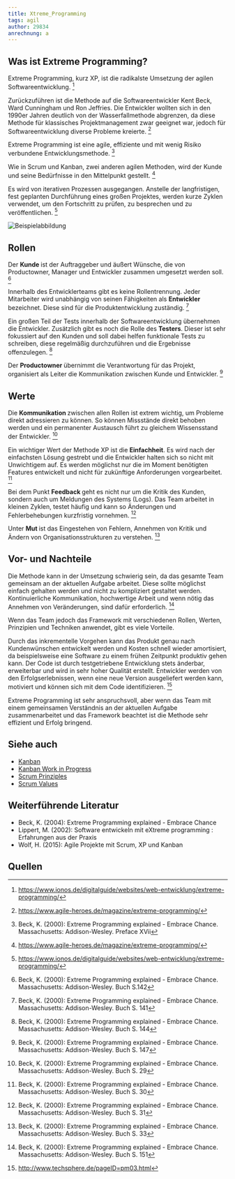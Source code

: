 ```yaml
---
title: Xtreme_Programming
tags: agil 
author: 29834
anrechnung: a
---
```



## Was ist Extreme Programming?

Extreme Programming, kurz XP, ist die radikalste Umsetzung der agilen Softwareentwicklung. [^1]

Zurückzuführen ist die Methode auf die Softwareentwickler Kent Beck, Ward Cunningham und Ron Jeffries. 
Die Entwickler wollten sich in den 1990er Jahren deutlich von der Wasserfallmethode abgrenzen, da diese Methode für klassisches Projektmanagement zwar geeignet war, jedoch für Softwareentwicklung diverse Probleme kreierte. [^2]

Extreme Programming ist eine agile, effiziente und mit wenig Risiko verbundene Entwicklungsmethode. [^3]

Wie in Scrum und Kanban, zwei anderen agilen Methoden, wird der Kunde und seine Bedürfnisse in den Mittelpunkt gestellt. [^4]

Es wird von iterativen Prozessen ausgegangen. Anstelle der langfristigen, fest geplanten Durchführung eines großen Projektes, werden kurze Zyklen verwendet, um den Fortschritt zu prüfen, zu besprechen und zu veröffentlichen. [^5]

![Beispielabbildung](https://vitolavecchia.altervista.org/wp-content/uploads/2020/05/Extreme-Programming-XP-come-metodologia-di-sviluppo-agile.jpg)


## Rollen

Der <b> Kunde </b> ist der Auftraggeber und äußert Wünsche, die von Productowner, Manager und Entwickler zusammen umgesetzt werden soll. [^6]

Innerhalb des Entwicklerteams gibt es keine Rollentrennung. Jeder Mitarbeiter wird unabhängig von seinen Fähigkeiten als <b> Entwickler </b> bezeichnet.
Diese sind für die Produktentwicklung zuständig. [^7]

Ein großen Teil der Tests innerhalb der Softwareentwicklung übernehmen die Entwickler. Zusätzlich gibt es noch die Rolle des <b> Testers</b>. 
Dieser ist sehr fokussiert auf den Kunden und soll dabei helfen funktionale Tests zu schreiben, diese regelmäßig durchzuführen und die Ergebnisse offenzulegen. [^8]

Der <b> Productowner </b> übernimmt die Verantwortung für das Projekt, organisiert als Leiter die Kommunikation zwischen Kunde und Entwickler. [^9]


## Werte
 
Die <b> Kommunikation </b> zwischen allen Rollen ist extrem wichtig, um Probleme direkt adressieren zu können. 
So können Missstände direkt behoben werden und ein permanenter Austausch führt zu gleichem Wissensstand der Entwickler. [^10]

Ein wichtiger Wert der Methode XP ist die <b> Einfachheit</b>. Es wird nach der einfachsten Lösung gestrebt und die Entwickler halten sich so nicht mit Unwichtigem auf. 
Es werden möglichst nur die im Moment benötigten Features entwickelt und nicht für zukünftige Anforderungen vorgearbeitet. [^11]

Bei dem Punkt <b> Feedback </b> geht es nicht nur um die Kritik des Kunden, sondern auch um Meldungen des Systems (Logs). Das Team arbeitet in kleinen Zyklen, testet häufig und kann so Änderungen und Fehlerbehebungen kurzfristig vornehmen. [^12]

Unter <b> Mut </b> ist das Eingestehen von Fehlern, Annehmen von Kritik und Ändern von Organisationsstrukturen zu verstehen. [^13]


## Vor- und Nachteile

Die Methode kann in der Umsetzung schwierig sein, da das gesamte Team gemeinsam an der aktuellen Aufgabe arbeitet. 
Diese sollte möglichst einfach gehalten werden und nicht zu kompliziert gestaltet werden.
Kontinuierliche Kommunikation, hochwertige Arbeit und wenn nötig das Annehmen von Veränderungen, sind dafür erforderlich. [^14]

Wenn das Team jedoch das Framework mit verschiedenen Rollen, Werten, Prinzipien und Techniken anwendet, gibt es viele Vorteile.

Durch das inkrementelle Vorgehen kann das Produkt genau nach Kundenwünschen entwickelt werden und Kosten schnell wieder amortisiert, 
da beispielsweise eine Software zu einem frühen Zeitpunkt produktiv gehen kann.
Der Code ist durch testgetriebene Entwicklung stets änderbar, erweiterbar und wird in sehr hoher Qualität erstellt. 
Entwickler werden von den Erfolgserlebnissen, wenn eine neue Version ausgeliefert werden kann, motiviert und können sich mit dem Code identifizieren. [^15]

Extreme Programming ist sehr anspruchsvoll, aber wenn das Team mit einem gemeinsamen Verständnis an der aktuellen Aufgabe zusammenarbeitet und das Framework beachtet ist die Methode sehr effizient und Erfolg bringend.

## Siehe auch

* [Kanban](Kanban.md)
* [Kanban Work in Progress](Kanban_Work_in_Progress.md)
* [Scrum Prinziples](Scrum_Prinziples.md)
* [Scrum Values](Scrum_Values.md)

## Weiterführende Literatur

* Beck, K. (2004): Extreme Programming explained - Embrace Chance
* Lippert, M. (2002): Software entwickeln mit eXtreme programming : Erfahrungen aus der Praxis
* Wolf, H. (2015): Agile Projekte mit Scrum, XP und Kanban


## Quellen

[^1]: https://www.ionos.de/digitalguide/websites/web-entwicklung/extreme-programming/
[^2]: https://www.agile-heroes.de/magazine/extreme-programming/
[^3]: Beck, K. (2000): Extreme Programming explained - Embrace Chance. Massachusetts:  Addison-Wesley. Preface XVii
[^4]: https://www.agile-heroes.de/magazine/extreme-programming/
[^5]: https://www.ionos.de/digitalguide/websites/web-entwicklung/extreme-programming/
[^6]: Beck, K. (2000): Extreme Programming explained - Embrace Chance. Massachusetts:  Addison-Wesley. Buch S.142
[^7]: Beck, K. (2000): Extreme Programming explained - Embrace Chance. Massachusetts:  Addison-Wesley. Buch S. 141
[^8]: Beck, K. (2000): Extreme Programming explained - Embrace Chance. Massachusetts:  Addison-Wesley. Buch S. 144
[^9]: Beck, K. (2000): Extreme Programming explained - Embrace Chance. Massachusetts:  Addison-Wesley. Buch S. 147
[^10]: Beck, K. (2000): Extreme Programming explained - Embrace Chance. Massachusetts:  Addison-Wesley. Buch S. 29
[^11]: Beck, K. (2000): Extreme Programming explained - Embrace Chance. Massachusetts:  Addison-Wesley. Buch S. 30
[^12]: Beck, K. (2000): Extreme Programming explained - Embrace Chance. Massachusetts:  Addison-Wesley. Buch S. 31
[^13]: Beck, K. (2000): Extreme Programming explained - Embrace Chance. Massachusetts:  Addison-Wesley. Buch S. 33
[^14]: Beck, K. (2000): Extreme Programming explained - Embrace Chance. Massachusetts:  Addison-Wesley. Buch S. 151
[^15]: http://www.techsphere.de/pageID=pm03.html
